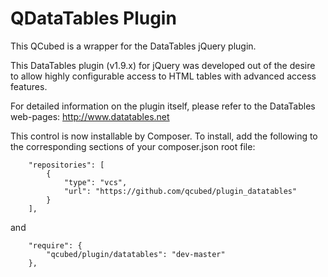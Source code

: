 # QDataTables Plugin

This QCubed is a wrapper for the DataTables jQuery plugin. 

This DataTables plugin (v1.9.x) for jQuery was developed out of the desire to allow highly configurable access to HTML tables with advanced access features.

For detailed information on the plugin itself, please refer to the DataTables web-pages: http://www.datatables.net

This control is now installable by Composer. To install, add the following to the corresponding sections of your composer.json root file:
```
	"repositories": [
        {
            "type": "vcs",
            "url": "https://github.com/qcubed/plugin_datatables"
        }
    ],
```    
and
```
	"require": {
		"qcubed/plugin/datatables": "dev-master"
	},

```
